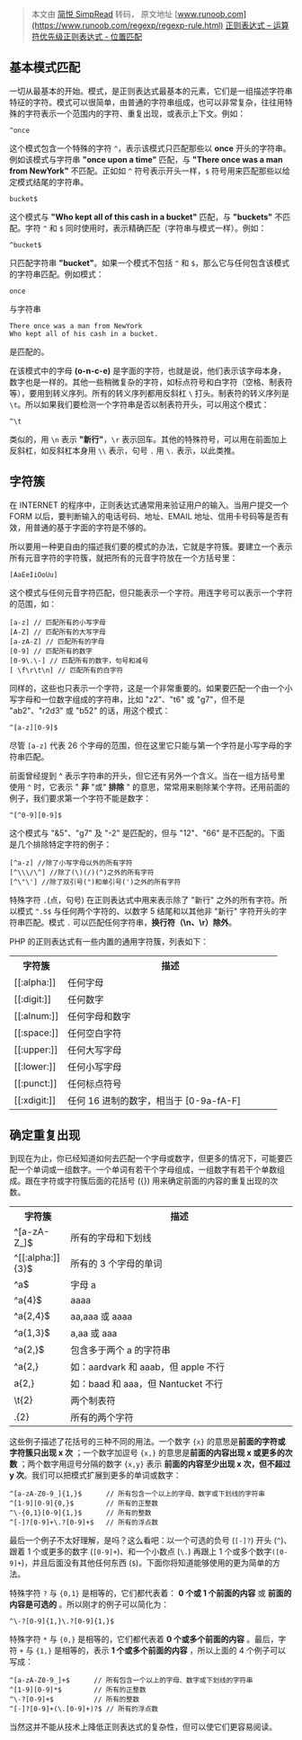 > 本文由 [简悦 SimpRead](http://ksria.com/simpread/) 转码， 原文地址 [www.runoob.com](https://www.runoob.com/regexp/regexp-rule.html) [正则表达式 – 运算符优先级](https://www.runoob.com/regexp/regexp-operator.html "正则表达式 – 运算符优先级")[正则表达式 - 位置匹配](https://www.runoob.com/regexp/regexp-positional-matching.html "正则表达式 - 位置匹配")

基本模式匹配
------

一切从最基本的开始。模式，是正则表达式最基本的元素，它们是一组描述字符串特征的字符。模式可以很简单，由普通的字符串组成，也可以非常复杂，往往用特殊的字符表示一个范围内的字符、重复出现，或表示上下文。例如：

```
^once
```

这个模式包含一个特殊的字符 `^`，表示该模式只匹配那些以 **once** 开头的字符串。例如该模式与字符串 **"once upon a time"** 匹配，与 **"There once was a man from NewYork"** 不匹配。正如如 `^` 符号表示开头一样，`$` 符号用来匹配那些以给定模式结尾的字符串。

```
bucket$
```

这个模式与 **"Who kept all of this cash in a bucket"** 匹配，与 **"buckets"** 不匹配。字符 `^` 和 `$` 同时使用时，表示精确匹配（字符串与模式一样）。例如：

```
^bucket$
```

只匹配字符串 **"bucket"**。如果一个模式不包括 `^` 和 `$`，那么它与任何包含该模式的字符串匹配。例如模式：

```
once
```

与字符串

```
There once was a man from NewYork
Who kept all of his cash in a bucket.
```

是匹配的。

在该模式中的字母 **(o-n-c-e)** 是字面的字符，也就是说，他们表示该字母本身，数字也是一样的。其他一些稍微复杂的字符，如标点符号和白字符（空格、制表符等），要用到转义序列。所有的转义序列都用反斜杠 `\` 打头。制表符的转义序列是 `\t`。所以如果我们要检测一个字符串是否以制表符开头，可以用这个模式：

```
^\t
```

类似的，用 `\n` 表示 **"新行"**，`\r` 表示回车。其他的特殊符号，可以用在前面加上反斜杠，如反斜杠本身用 `\\` 表示，句号 `.` 用 `\.` 表示，以此类推。

字符簇
---

在 INTERNET 的程序中，正则表达式通常用来验证用户的输入。当用户提交一个 FORM 以后，要判断输入的电话号码、地址、EMAIL 地址、信用卡号码等是否有效，用普通的基于字面的字符是不够的。

所以要用一种更自由的描述我们要的模式的办法，它就是字符簇。要建立一个表示所有元音字符的字符簇，就把所有的元音字符放在一个方括号里：

```
[AaEeIiOoUu]
```

这个模式与任何元音字符匹配，但只能表示一个字符。用连字号可以表示一个字符的范围，如：

```
[a-z] // 匹配所有的小写字母 
[A-Z] // 匹配所有的大写字母 
[a-zA-Z] // 匹配所有的字母 
[0-9] // 匹配所有的数字 
[0-9\.\-] // 匹配所有的数字，句号和减号 
[ \f\r\t\n] // 匹配所有的白字符
```

同样的，这些也只表示一个字符，这是一个非常重要的。如果要匹配一个由一个小写字母和一位数字组成的字符串，比如 "z2"、"t6" 或 "g7"，但不是 "ab2"、"r2d3" 或 "b52" 的话，用这个模式：

```
^[a-z][0-9]$
```

尽管 `[a-z]` 代表 26 个字母的范围，但在这里它只能与第一个字符是小写字母的字符串匹配。

前面曾经提到 ^ 表示字符串的开头，但它还有另外一个含义。当在一组方括号里使用 `^` 时，它表示 " **非** "或" **排除** " 的意思，常常用来剔除某个字符。还用前面的例子，我们要求第一个字符不能是数字：

```
^[^0-9][0-9]$
```

这个模式与 "&5"、"g7" 及 "-2" 是匹配的，但与 "12"、"66" 是不匹配的。下面是几个排除特定字符的例子：

```
[^a-z] //除了小写字母以外的所有字符 
[^\\\/\^] //除了(\)(/)(^)之外的所有字符 
[^\"\'] //除了双引号(")和单引号(')之外的所有字符
```

特殊字符 `.`(点，句号) 在正则表达式中用来表示除了 "新行" 之外的所有字符。所以模式 `^.5$` 与任何两个字符的、以数字 5 结尾和以其他非 "新行" 字符开头的字符串匹配。模式 `.` 可以匹配任何字符串，**换行符（\n、\r）除外**。

PHP 的正则表达式有一些内置的通用字符簇，列表如下：

<table><tbody><tr><th width="20%">字符簇</th><th width="80%">描述</th></tr><tr><td>[[:alpha:]]</td><td>任何字母</td></tr><tr><td>[[:digit:]]</td><td>任何数字</td></tr><tr><td>[[:alnum:]]</td><td>任何字母和数字</td></tr><tr><td>[[:space:]]</td><td>任何空白字符</td></tr><tr><td>[[:upper:]]</td><td>任何大写字母</td></tr><tr><td>[[:lower:]]</td><td>任何小写字母</td></tr><tr><td>[[:punct:]]</td><td>任何标点符号</td></tr><tr><td>[[:xdigit:]]</td><td>任何 16 进制的数字，相当于 [0-9a-fA-F]</td></tr></tbody></table>

确定重复出现
------

到现在为止，你已经知道如何去匹配一个字母或数字，但更多的情况下，可能要匹配一个单词或一组数字。一个单词有若干个字母组成，一组数字有若干个单数组成。跟在字符或字符簇后面的花括号 ({}) 用来确定前面的内容的重复出现的次数。

<table><tbody><tr><th width="20%">字符簇</th><th width="80%">描述</th></tr><tr><td>^[a-zA-Z_]$</td><td>所有的字母和下划线</td></tr><tr><td>^[[:alpha:]]{3}$</td><td>所有的 3 个字母的单词</td></tr><tr><td>^a$</td><td>字母 a</td></tr><tr><td>^a{4}$</td><td>aaaa</td></tr><tr><td>^a{2,4}$</td><td>aa,aaa 或 aaaa</td></tr><tr><td>^a{1,3}$</td><td>a,aa 或 aaa</td></tr><tr><td>^a{2,}$</td><td>包含多于两个 a 的字符串</td></tr><tr><td>^a{2,}</td><td>如：aardvark 和 aaab，但 apple 不行</td></tr><tr><td>a{2,}</td><td>如：baad 和 aaa，但 Nantucket 不行</td></tr><tr><td>\t{2}</td><td>两个制表符</td></tr><tr><td>.{2}</td><td>所有的两个字符</td></tr></tbody></table>

这些例子描述了花括号的三种不同的用法。一个数字 `{x}` 的意思是**前面的字符或字符簇只出现 x 次** ；一个数字加逗号 `{x,}` 的意思是**前面的内容出现 x 或更多的次数** ；两个数字用逗号分隔的数字 `{x,y}` 表示 **前面的内容至少出现 x 次，但不超过 y 次**。我们可以把模式扩展到更多的单词或数字：

```
^[a-zA-Z0-9_]{1,}$      // 所有包含一个以上的字母、数字或下划线的字符串 
^[1-9][0-9]{0,}$        // 所有的正整数 
^\-{0,1}[0-9]{1,}$      // 所有的整数 
^[-]?[0-9]+\.?[0-9]+$   // 所有的浮点数
```

最后一个例子不太好理解，是吗？这么看吧：以一个可选的负号 (`[-]?`) 开头 (`^`)、跟着 1 个或更多的数字 (`[0-9]+`)、和一个小数点 (`\.`) 再跟上 1 个或多个数字`([0-9]+`)，并且后面没有其他任何东西 (`$`)。下面你将知道能够使用的更为简单的方法。

特殊字符 `?` 与 `{0,1}` 是相等的，它们都代表着： **0 个或 1 个前面的内容** 或 **前面的内容是可选的** 。所以刚才的例子可以简化为：

```
^\-?[0-9]{1,}\.?[0-9]{1,}$
```

特殊字符 `*` 与 `{0,}` 是相等的，它们都代表着 **0 个或多个前面的内容** 。最后，字符 `+` 与 `{1,}` 是相等的，表示 **1 个或多个前面的内容** ，所以上面的 4 个例子可以写成：

```
^[a-zA-Z0-9_]+$      // 所有包含一个以上的字母、数字或下划线的字符串 
^[1-9][0-9]*$        // 所有的正整数 
^\-?[0-9]+$          // 所有的整数 
^[-]?[0-9]+(\.[0-9]+)?$ // 所有的浮点数
```

当然这并不能从技术上降低正则表达式的复杂性，但可以使它们更容易阅读。